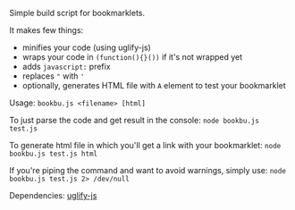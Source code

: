 Simple build script for bookmarklets.

It makes few things:

* minifies your code (using uglify-js)
* wraps your code in `(function(){}())` if it's not wrapped yet
* adds `javascript:` prefix
* replaces `"` with `'`
* optionally, generates HTML file with `A` element to test your bookmarklet

Usage:
`bookbu.js <filename> [html]`

To just parse the code and get result in the console:
`node bookbu.js test.js`

To generate html file in which you'll get a link with your bookmarklet:
`node bookbu.js test.js html`

If you're piping the command and want to avoid warnings, simply use:
`node bookbu.js test.js 2> /dev/null`

Dependencies: [uglify-js](https://github.com/mishoo/UglifyJS "uglify-js")
